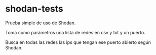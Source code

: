 # shodan-tests

Prueba simple de uso de Shodan.

Toma como parámetros una lista de redes en csv y txt y un puerto.

Busca en todas las redes las ips que tengan ese puerto abierto según Shodan.
